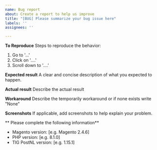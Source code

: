 ```yaml
---
name: Bug report
about: Create a report to help us improve
title: "[BUG] Please summarize your bug issue here"
labels: ''
assignees: ''

---
```


<!-- ################################################################
        IGNORING THE TEMPLATE BELOW WILL RESULT IN ISSUE CLOSURE AS INCOMPLETE
        ################################################################ 

- Please ask your question in English to ensure that your issue can help other people internationally. Nevertheless we will respond in English.

- If you want support with installing the PostNL extension, please contact digitaleklantsupport@postnl.nl for free support, or contact us directly at support@tig.nl for paid support plans.

- Please **verify** and **assure** that you are running the latest version of the TIG PostNL Magento extension. See https://tig.nl/postnl-magento-extensies/ for the latest version.

- If your issue may contain sensitive information, please send us an e-mail at security@tig.nl
-->

**To Reproduce**
Steps to reproduce the behavior:
1. Go to '...'
2. Click on '....'
3. Scroll down to '....'

**Expected result**
A clear and concise description of what you expected to happen.

**Actual result**
Describe the actual result

**Workaround**
Describe the temporarily workaround or if none exists write "None"

**Screenshots**
If applicable, add screenshots to help explain your problem.

** Please complete the following information**
- Magento version: [e.g. Magento 2.4.6]
- PHP version: [e.g. 8.1.0]
- TIG PostNL version: [e.g. 1.15.1]
